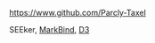 
<!-- Give link to your github home page -->
<span id="github">https://www.github.com/Parcly-Taxel</span>

<!-- Give your internal and external projects related to the module -->
<span id="projects">SEEker, [MarkBind](https://github.com/MarkBind/markbind), [D3](https://github.com/d3/d3)</span>
